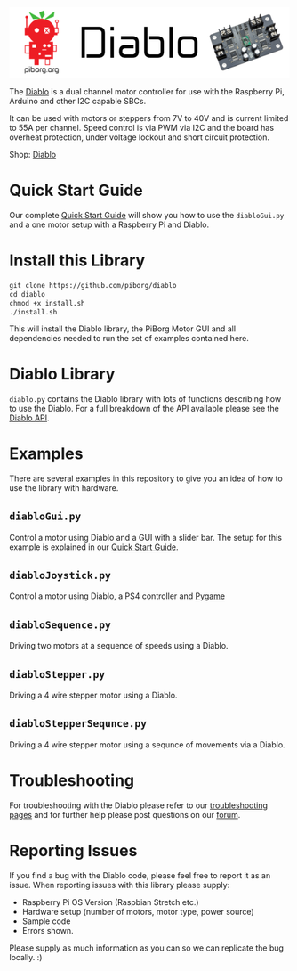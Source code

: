 [![PiBorg's Diablo](diablo_banner.png)](https://piborg.org/diablo)

The [Diablo](https://www.piborg.org/diablo) is a dual channel motor controller for use with the Raspberry Pi, Arduino and other I2C capable SBCs.

It can be used with motors or steppers from 7V to 40V and is current limited to 55A per channel. Speed control is via PWM via I2C and the board has overheat protection, under voltage lockout and short circuit protection.

Shop: [Diablo](https://www.piborg.org/diablo)

# Quick Start Guide
Our complete [Quick Start Guide](https://www.piborg.org/blog/diablo-quick-start-guide) will show you how to use the ```diabloGui.py``` and a one motor setup with a Raspberry Pi and Diablo.

# Install this Library
```
git clone https://github.com/piborg/diablo
cd diablo
chmod +x install.sh
./install.sh
```
This will install the Diablo library, the PiBorg Motor GUI and all dependencies needed to run the set of examples contained here.

# Diablo Library
```diablo.py``` contains the Diablo library with lots of functions describing how to use the Diablo. For a full breakdown of the API available please see the [Diablo API]().

# Examples
There are several examples in this repository to give you an idea of how to use the library with hardware.

## ```diabloGui.py```
Control a motor using Diablo and a GUI with a slider bar. The setup for this example is explained in our [Quick Start Guide](https://www.piborg.org/blog/diablo-quick-start-guide).

## ```diabloJoystick.py```
Control a motor using Diablo, a PS4 controller and [Pygame](https://www.pygame.org/)

## ```diabloSequence.py```
Driving two motors at a sequence of speeds using a Diablo.

## ```diabloStepper.py```
Driving a 4 wire stepper motor using a Diablo.

## ```diabloStepperSequnce.py```
Driving a 4 wire stepper motor using a sequnce of movements via a Diablo.

# Troubleshooting
For troubleshooting with the Diablo please refer to our [troubleshooting pages](https://www.piborg.org/blog/diablo-troubleshooting) and for further help please post questions on our [forum](http://forum.piborg.org/forum/diablo).

# Reporting Issues

If you find a bug with the Diablo code, please feel free to report it as an issue. When reporting issues with this library please supply:
- Raspberry Pi OS Version (Raspbian Stretch etc.)
- Hardware setup (number of motors, motor type, power source)
- Sample code
- Errors shown.

Please supply as much information as you can so we can replicate the bug locally. :)
